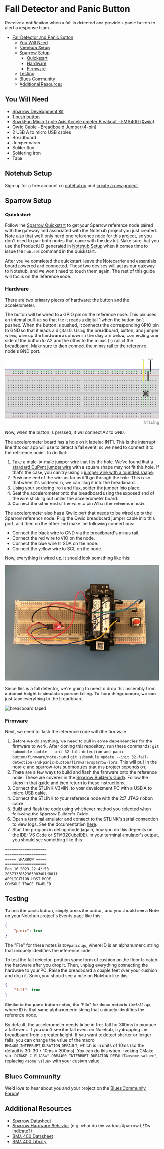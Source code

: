 # Fall Detector and Panic Button

Receive a notification when a fall is detected and provide a panic button to alert a response team.

- [Fall Detector and Panic Button](#fall-detector-and-panic-button)
  - [You Will Need](#you-will-need)
  - [Notehub Setup](#notehub-setup)
  - [Sparrow Setup](#sparrow-setup)
    - [Quickstart](#quickstart)
    - [Hardware](#hardware)
    - [Firmware](#firmware)
  - [Testing](#testing)
  - [Blues Community](#blues-community)
  - [Additional Resources](#additional-resources)

## You Will Need

* [Sparrow Development Kit](https://shop.blues.io/products/sparrow-dev-kit)
* [1 push button](https://www.sparkfun.com/products/14460)
* [SparkFun Micro Triple Axis Accelerometer Breakout - BMA400 (Qwiic)](https://www.sparkfun.com/products/21207)
* [Qwiic Cable - Breadboard Jumper (4-pin)](https://www.sparkfun.com/products/14425)
* 2 USB A to micro USB cables
* Breadboard
* Jumper wires
* Solder flux
* Soldering iron
* Tape

## Notehub Setup

Sign up for a free account on [notehub.io](https://notehub.io) and [create a new project](https://dev.blues.io/quickstart/notecard-quickstart/notecard-and-notecarrier-a/#set-up-notehub).

## Sparrow Setup

### Quickstart

Follow the [Sparrow Quickstart](https://dev.blues.io/quickstart/sparrow-quickstart/) to get your Sparrow reference node paired with the gateway and associated with the Notehub project you just created. Note also that we'll only need one reference node for this project, so you don't need to pair both nodes that came with the dev kit. Make sure that you use the ProductUID generated in [Notehub Setup](#notehub-setup) when it comes time to issue the `hub.set` command in the quickstart.

After you've completed the quickstart, leave the Notecarrier and essentials board powered and connected. These two devices will act as our gateway to Notehub, and we won't need to touch them again. The rest of this guide will focus on the reference node.

### Hardware

There are two primary pieces of hardware: the button and the accelerometer.

The button will be wired to a GPIO pin on the reference node. This pin uses an internal pull-up so that the it reads a digital 1 when the button isn't pushed. When the button is pushed, it connects the corresponding GPIO pin to GND so that it reads a digital 0. Using the breadboard, button, and jumper wires, wire up the hardware as shown in the diagram below, connecting one side of the button to A2 and the other to the minus (-) rail of the breadboard. Make sure to then connect the minus rail to the reference node's GND port.

![breadboard button wiring](assets/breadboard_button.jpg "Breadboard Button Wiring")

Now, when the button is pressed, it will connect A2 to GND.

The accelerometer board has a hole on it labeled INT1. This is the interrupt line that our app will use to detect a fall event, so we need to connect it to the reference node. To do that:

1. Take a male-to-male jumper wire that fits the hole. We've found that a [standard DuPont jumper wire](https://www.amazon.com/SUNKEE-Dupont-Color-Jumper-2-54mm/dp/B00AX3PHV6) with a square shape may not fit this hole. If that's the case, you can try using a [jumper wire with a rounded shape](https://www.amazon.com/Breadboard-Jumper-Wire-75pcs-pack/dp/B0040DEI9M).
2. Push one end of the wire as far as it'll go through the hole. This is so that when it's soldered in, we can plug it into the breadboard.
3. Using your soldering iron and flux, solder the jumper into place.
4. Seat the accelerometer onto the breadboard using the exposed end of the wire sticking out under the accelerometer board.
5. Connect the other end of the wire to pin A1 on the reference node.

The accelerometer also has a Qwiic port that needs to be wired up to the Sparrow reference node. Plug the Qwiic breadboard jumper cable into this port, and then on the other end make the following connections:

* Connect the black wire to GND via the breadboard's minus rail.
* Connect the red wire to VIO on the node.
* Connect the blue wire to SDA on the node.
* Connect the yellow wire to SCL on the node.

Now, everything is wired up. It should look something like this:

![breadboard full wiring](assets/breadboard_full.jpg "Breadboard Full Wiring")

Since this is a fall detector, we're going to need to drop this assembly from a decent height to simulate a person falling. To keep things secure, we can just tape everything to the breadboard.

![breadboard taped](assets/breadboard_full_taped.jpg "Breadboard Taped")

### Firmware

Next, we need to flash the reference node with the firmware.

1. Before we do anything, we need to pull in some dependencies for the firmware to work. After cloning this repository, run these commands: `git submodule update --init 32-fall-detection-and-panic-button/firmware/note-c` and `git submodule update --init 32-fall-detection-and-panic-button/firmware/sparrow-lora`. This will pull in the note-c and sparrow-lora submodules that this project depends on.
1. There are a few ways to build and flash the firmware onto the reference node. These are covered in the [Sparrow Builder's Guide](https://dev.blues.io/sparrow/sparrow-builders-guide/). Follow the steps in that guide and then return to these instructions.
1. Connect the STLINK-V3MINI to your development PC with a USB A to micro USB cable.
1. Connect the STLINK to your reference node with the 2x7 JTAG ribbon cable.
1. Build and flash the code using whichever method you selected when following the Sparrow Builder's Guide.
1. Open a terminal emulator and connect to the STLINK's serial connection to view logs. See the documentation [here](https://dev.blues.io/sparrow/sparrow-builders-guide/#collecting-firmware-logs).
1. Start the program in debug mode (again, how you do this depends on the IDE: VS Code or STM32CubeIDE). In your terminal emulator's output, you should see something like this:

```
===================
===================
===== SPARROW =====
===================
Feb 16 2023 22:42:58
2037335832365003001d001f
APPLICATION HOST MODE
CONSOLE TRACE ENABLED
```

## Testing

To test the panic button, simply press the button, and you should see a Note on your Notehub project's Events page like this:

```json
{
    "panic": true
}
```

The "File" for these notes is `ID#panic.qo`, where ID is an alphanumeric string that uniquely identifies the reference node.

To test the fall detector, position some form of cushion on the floor to catch the hardware after you drop it. Then, unplug everything connecting the hardware to your PC. Raise the breadboard a couple feet over your cushion and drop it. Soon, you should see a note on Notehub like this:

```json
{
    "fall": true
}
```

Similar to the panic button notes, the "File" for these notes is `ID#fall.qo`, where ID is that same alphanumeric string that uniquely identifies the reference node.

By default, the accelerometer needs to be in free fall for 300ms to produce a fall event. If you don't see the fall event on Notehub, try dropping the breadboard from a greater height. If you want to detect shorter or longer falls, you can change the value of the macro `BMA400_INTERRUPT_DURATION_DEFAULT`, which is in units of 10ms (so the default is 30: 30 * 10ms = 300ms). You can do this when invoking CMake via `-DCMAKE_C_FLAGS="-DBMA400_INTERRUPT_DURATION_DEFAULT=<some value>"`, replacing `<some value>` with your custom value.

## Blues Community

We’d love to hear about you and your project on the [Blues Community Forum](https://discuss.blues.io/)!

## Additional Resources

* [Sparrow Datasheet](https://dev.blues.io/hardware/sparrow-datasheet/)
* [Sparrow Hardware Behavior](https://dev.blues.io/sparrow/sparrow-hardware-behavior/) (e.g. what do the various Sparrow LEDs indicate?)
* [BMA 400 Datasheet](https://www.bosch-sensortec.com/media/boschsensortec/downloads/datasheets/bst-bma400-ds000.pdf)
* [BMA 400 Library](https://github.com/BoschSensortec/BMA400-API)
